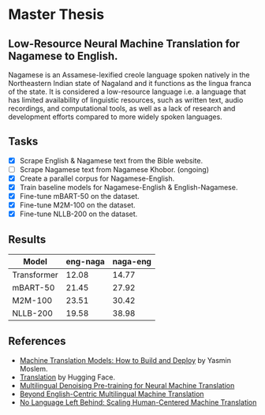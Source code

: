 # Master Thesis
## Low-Resource Neural Machine Translation for Nagamese to English. 
Nagamese is an Assamese-lexified creole language spoken natively in the Northeastern Indian state of Nagaland and it functions as the lingua franca of the state. It is considered a low-resource language i.e. a language that has limited availability of linguistic resources, such as written text, audio recordings, and computational tools, as well as a lack of research and development efforts compared to more widely spoken languages.

## Tasks
- [x] Scrape English & Nagamese text from the Bible website.
- [ ] Scrape Nagamese text from Nagamese Khobor. (ongoing)
- [x] Create a parallel corpus for Nagamese-English.
- [x] Train baseline models for Nagamese-English & English-Nagamese.
- [x] Fine-tune mBART-50 on the dataset.
- [x] Fine-tune M2M-100 on the dataset.
- [x] Fine-tune NLLB-200 on the dataset.

## Results
|**Model**| **eng-naga**| **naga-eng** |
| ------------- | ------------- | ------------- |
| Transformer  | 12.08 | 14.77 |
| mBART-50  | 21.45 | 27.92 |
| M2M-100 | 23.51 | 30.42 |
| NLLB-200 | 19.58 | 38.98 |

## References
- [Machine Translation Models: How to Build and Deploy](https://blog.machinetranslation.io/opennmt-tutorial/) by Yasmin Moslem.
- [Translation](https://huggingface.co/learn/nlp-course/chapter7/4?fw=tf) by Hugging Face.
- [Multilingual Denoising Pre-training for Neural Machine Translation](https://arxiv.org/abs/2001.08210)
- [Beyond English-Centric Multilingual Machine Translation](https://arxiv.org/abs/2010.11125)
- [No Language Left Behind: Scaling Human-Centered Machine Translation](https://arxiv.org/abs/2207.04672)

